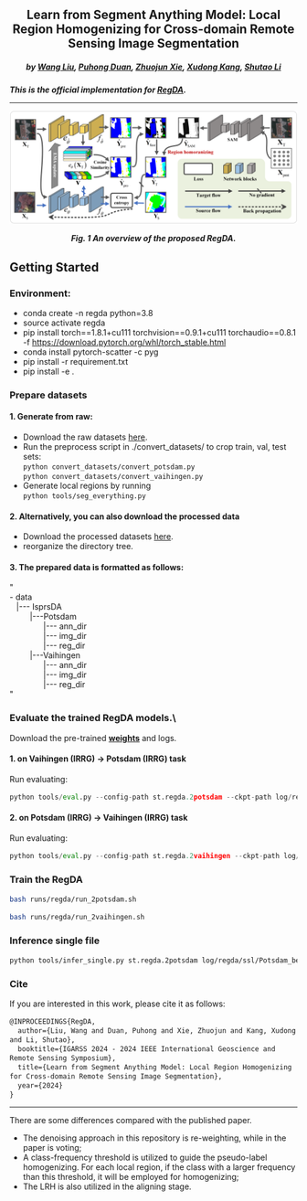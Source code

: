 <h2 align="center">Learn from Segment Anything Model: Local Region Homogenizing for Cross-domain 
Remote Sensing Image Segmentation</h2>

<h5 align="center">
  by <a href="https://scholar.google.com/citations?user=LXlWdyQAAAAJ&hl=zh-CN">Wang Liu</a>,
  <a href="https://scholar.google.com/citations?hl=zh-CN&user=IYUlx_8AAAAJ">Puhong Duan</a>, 
  <a href="https://www.researchgate.net/profile/Zhuojun-Xie-6">Zhuojun Xie</a>, 
  <a href="https://scholar.google.com/citations?hl=zh-CN&user=5XOeLZYAAAAJ">Xudong Kang</a>, 
  <a href="https://scholar.google.com/citations?user=PlBq8n8AAAAJ&hl=zh-CN">Shutao Li</a>
</h5>


<h5 align="left">This is the official implementation for 
<a href="https://scholar.google.com/citations?user=LXlWdyQAAAAJ&hl=zh-CN">RegDA</a>.
  
---------------------

<div align=center><img src="asserts/overview-regda.png"></div>
<p align="center">Fig. 1 An overview of the proposed RegDA.</p>


## Getting Started

### Environment:
- conda create -n regda python=3.8
- source activate regda
- pip install torch==1.8.1+cu111 torchvision==0.9.1+cu111 torchaudio==0.8.1 -f https://download.pytorch.org/whl/torch_stable.html
- conda install pytorch-scatter -c pyg
- pip install -r requirement.txt
- pip install -e .

### Prepare datasets

#### 1. Generate from raw:

- Download the raw datasets <a href="https://www.isprs.org/education/benchmarks/UrbanSemLab/2d-sem-label-potsdam.aspx">here</a>.
- Run the preprocess script in ./convert_datasets/ to crop train, val, test sets:\
`python convert_datasets/convert_potsdam.py`\
`python convert_datasets/convert_vaihingen.py`
- Generate local regions by running \
`python tools/seg_everything.py`
#### 2. Alternatively, you can also download the processed data
- Download the processed datasets <a href="https://pan.baidu.com/s/1rWHSgRpSVPlLt5_bykHCOg?pwd=6th5">here</a>.
- reorganize the directory tree.
#### 3. The prepared data is formatted as follows:
"\
-&nbsp;data\
&nbsp;&nbsp;&nbsp;|---&nbsp;IsprsDA\
&nbsp;&nbsp;&nbsp;&nbsp;&nbsp;&nbsp;&nbsp;&nbsp;&nbsp;|---Potsdam\
&nbsp;&nbsp;&nbsp;&nbsp;&nbsp;&nbsp;&nbsp;&nbsp;&nbsp;&nbsp;&nbsp;&nbsp;&nbsp;&nbsp;&nbsp;|---&nbsp;ann_dir\
&nbsp;&nbsp;&nbsp;&nbsp;&nbsp;&nbsp;&nbsp;&nbsp;&nbsp;&nbsp;&nbsp;&nbsp;&nbsp;&nbsp;&nbsp;|---&nbsp;img_dir\
&nbsp;&nbsp;&nbsp;&nbsp;&nbsp;&nbsp;&nbsp;&nbsp;&nbsp;&nbsp;&nbsp;&nbsp;&nbsp;&nbsp;&nbsp;|---&nbsp;reg_dir\
&nbsp;&nbsp;&nbsp;&nbsp;&nbsp;&nbsp;&nbsp;&nbsp;&nbsp;|---Vaihingen\
&nbsp;&nbsp;&nbsp;&nbsp;&nbsp;&nbsp;&nbsp;&nbsp;&nbsp;&nbsp;&nbsp;&nbsp;&nbsp;&nbsp;&nbsp;|---&nbsp;ann_dir\
&nbsp;&nbsp;&nbsp;&nbsp;&nbsp;&nbsp;&nbsp;&nbsp;&nbsp;&nbsp;&nbsp;&nbsp;&nbsp;&nbsp;&nbsp;|---&nbsp;img_dir\
&nbsp;&nbsp;&nbsp;&nbsp;&nbsp;&nbsp;&nbsp;&nbsp;&nbsp;&nbsp;&nbsp;&nbsp;&nbsp;&nbsp;&nbsp;|---&nbsp;reg_dir\
"

### Evaluate the trained RegDA models.\
Download the pre-trained [<b>weights</b>](https://pan.baidu.com/s/1rWHSgRpSVPlLt5_bykHCOg?pwd=6th5) and logs.
#### 1. on Vaihingen (IRRG) -> Potsdam (IRRG) task
Run evaluating: 
```python
python tools/eval.py --config-path st.regda.2potsdam --ckpt-path log/regda/2potsdam/ssl/Potsdam_best.pth --test 1
```
#### 2. on Potsdam (IRRG) -> Vaihingen (IRRG) task
Run evaluating: 
```python
python tools/eval.py --config-path st.regda.2vaihingen --ckpt-path log/regda/2vaihingen/ssl/Vaihingen_best.pth --test 1
```

### Train the RegDA
```bash 
bash runs/regda/run_2potsdam.sh
```
```bash 
bash runs/regda/run_2vaihingen.sh
```

### Inference single file
```bash 
python tools/infer_single.py st.regda.2potsdam log/regda/ssl/Potsdam_best.pth [image-path] --save-dir [save-dir-path]
```

### Cite
If you are interested in this work, please cite it as follows:
```bibtxt
@INPROCEEDINGS{RegDA,
  author={Liu, Wang and Duan, Puhong and Xie, Zhuojun and Kang, Xudong and Li, Shutao},
  booktitle={IGARSS 2024 - 2024 IEEE International Geoscience and Remote Sensing Symposium}, 
  title={Learn from Segment Anything Model: Local Region Homogenizing for Cross-domain Remote Sensing Image Segmentation}, 
  year={2024}
}
```

---------------------

There are some differences compared with the published paper.</h5>

- The denoising approach in this repository is re-weighting, while in the paper is voting;
- A class-frequency threshold is utilized to guide the pseudo-label homogenizing. 
For each local region, if the class with a larger frequency than this threshold, 
it will be employed for homogenizing;
- The LRH is also utilized in the aligning stage.
